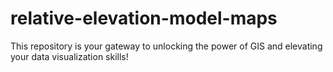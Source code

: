 # relative-elevation-model-maps
This repository is your gateway to unlocking the power of GIS and elevating your data visualization skills!

